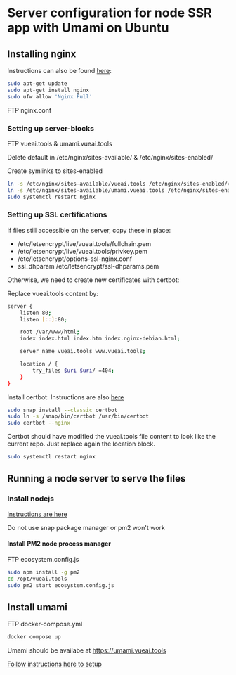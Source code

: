 # Server configuration for node SSR app with Umami on Ubuntu

## Installing nginx

Instructions can also be found [here](https://www.digitalocean.com/community/tutorials/how-to-install-nginx-on-ubuntu-16-04): 

``` bash
sudo apt-get update
sudo apt-get install nginx
sudo ufw allow 'Nginx Full'
```

FTP nginx.conf

### Setting up server-blocks

FTP vueai.tools & umami.vueai.tools

Delete default in /etc/nginx/sites-available/ & /etc/nginx/sites-enabled/

Create symlinks to sites-enabled
``` bash
ln -s /etc/nginx/sites-available/vueai.tools /etc/nginx/sites-enabled/vueai.tools
ln -s /etc/nginx/sites-available/umami.vueai.tools /etc/nginx/sites-enabled/umami.vueai.tools
sudo systemctl restart nginx
```

### Setting up SSL certifications

If files still accessible on the server, copy these in place:
- /etc/letsencrypt/live/vueai.tools/fullchain.pem
- /etc/letsencrypt/live/vueai.tools/privkey.pem
- /etc/letsencrypt/options-ssl-nginx.conf
- ssl_dhparam /etc/letsencrypt/ssl-dhparams.pem

Otherwise, we need to create new certificates with certbot:

Replace vueai.tools content by:

``` bash
server {
	listen 80;
	listen [::]:80;

	root /var/www/html;
	index index.html index.htm index.nginx-debian.html;

	server_name vueai.tools www.vueai.tools;

	location / {
		try_files $uri $uri/ =404;
	}
}
```

Install certbot:
Instructions are also [here](https://certbot.eff.org/instructions?ws=nginx&os=ubuntufocal)

``` bash
sudo snap install --classic certbot
sudo ln -s /snap/bin/certbot /usr/bin/certbot
sudo certbot --nginx
```

Certbot should have modified the vueai.tools file content to look like the current repo. Just replace again the location block.

``` bash
sudo systemctl restart nginx
```

## Running a node server to serve the files

### Install nodejs
[Instructions are here](https://github.com/nodesource/distributions)

Do not use snap package manager or pm2 won't work

#### Install PM2 node process manager
FTP ecosystem.config.js
``` bash
sudo npm install -g pm2
cd /opt/vueai.tools
sudo pm2 start ecosystem.config.js
```

## Install umami
FTP docker-compose.yml

``` bash
docker compose up
```

Umami should be availabe at https://umami.vueai.tools

[Follow instructions here to setup](https://umami.is/docs/getting-started)